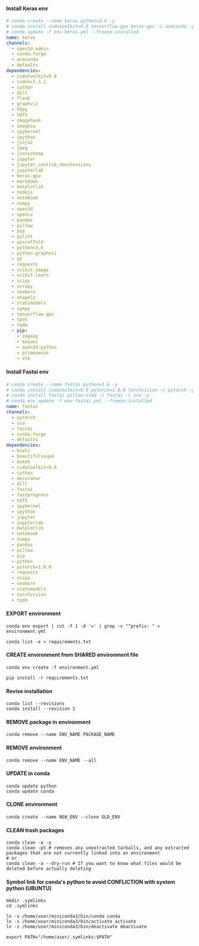 #### Install Keras env
```yaml
# conda create --name keras python=3.6 -y
# conda install cudatoolkit=9.0 tensorflow-gpu keras-gpu -c anaconda -y
# conda update -f env-keras.yml --freeze-installed
name: keras
channels:
  - open3d-admin
  - conda-forge
  - anaconda
  - defaults
dependencies:
  - cudatoolkit=9.0
  - cudnn=7.3.1
  - cython
  - dill
  - flask
  - graphviz
  - h5py
  - hdf5
  - imagehash
  - imageio
  - ipykernel
  - ipython
  - jinja2
  - jpeg
  - jsonschema
  - jupyter
  - jupyter_contrib_nbextensions
  - jupyterlab
  - keras-gpu
  - markdown
  - matplotlib
  - nodejs
  - notebook
  - numpy
  - open3d
  - opencv
  - pandas
  - pillow
  - pip
  - pylint
  - pyscaffold
  - python=3.6
  - python-graphviz
  - qt
  - requests
  - scikit-image
  - scikit-learn
  - scipy
  - scrapy
  - seaborn
  - shapely
  - statsmodels
  - sympy
  - tensorflow-gpu
  - tpot
  - tqdm
  - pip:
    - imgaug
    - mayavi
    - open3d-python
    - primesense
    - vtk
```

#### Install Fastai env
```yaml
# conda create --name fastai python=3.6 -y
# conda install cudatoolkit=9.0 pytorch=1.0.0 torchvision -c pytorch -y
# conda install fastai pillow-simd -c fastai -c scw -y
# conda env update -f env-fastai.yml --freeze-installed
name: fastai
channels:
  - pytorch
  - scw
  - fastai
  - conda-forge
  - defaults
dependencies:
  - bcolz
  - beautifulsoup4
  - bokeh
  - cudatoolkit=9.0
  - cython
  - decorator
  - dill
  - fastai
  - fastprogress
  - hdf5
  - ipykernel
  - ipython
  - jupyter
  - jupyterlab
  - matplotlib
  - notebook
  - numpy
  - pandas
  - pillow
  - pip
  - python
  - pytorch=1.0.0
  - requests
  - scipy
  - seaborn
  - statsmodels
  - torchvision
  - tqdm
```

#### EXPORT environment
```commandline
conda env export | cut -f 1 -d '=' | grep -v "^prefix: " > environment.yml
```
```commandline
conda list -e > requirements.txt
```

#### CREATE environment from SHARED environment file
```commandline
conda env create -f environment.yml
```
```commandline
pip install -r requirements.txt
```

#### Revise installation
```
conda list --revisions
conda install --revision 2
```

#### REMOVE package in environment
`conda remove --name ENV_NAME PACKAGE_NAME`

#### REMOVE environment
`conda remove --name ENV_NAME --all`

#### UPDATE in conda
```commandline
conda update python
conda update conda
```

#### CLONE environment
```commandline
conda create --name NEW_ENV --clone OLD_ENV
```

#### CLEAN trash packages
```commandline
conda clean -a -y
conda clean -pt # removes any unextracted tarballs, and any extracted packages that are not currently linked into an environment
# or
conda clean -a --dry-run # If you want to know what files would be deleted before actually deleting
```

#### Symbol link for conda's python to avoid CONFLICTION with system python (UBUNTU)
```commandline
mkdir .symlinks
cd .symlinks

ln -s /home/user/miniconda3/bin/conda conda
ln -s /home/user/miniconda3/bin/activate activate
ln -s /home/user/miniconda3/bin/deactivate deactivate

export PATH="/home/user/.symlinks:$PATH"
```
